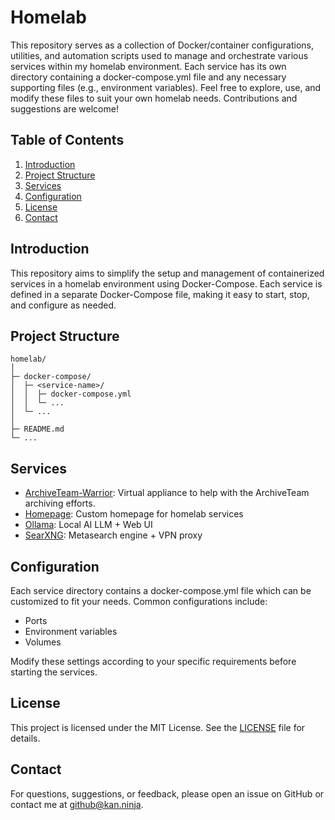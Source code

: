 # Homelab

This repository serves as a collection of Docker/container configurations, utilities, and automation scripts used to manage and orchestrate various services within my homelab environment. Each service has its own directory containing a docker-compose.yml file and any necessary supporting files (e.g., environment variables). Feel free to explore, use, and modify these files to suit your own homelab needs. Contributions and suggestions are welcome!

## Table of Contents
1. [Introduction](#introduction)
2. [Project Structure](#project-structure)
3. [Services](#services)
4. [Configuration](#configuration)
5. [License](#license)
6. [Contact](#contact)

## Introduction
This repository aims to simplify the setup and management of containerized services in a homelab environment using Docker-Compose. Each service is defined in a separate Docker-Compose file, making it easy to start, stop, and configure as needed.

## Project Structure
```
homelab/
│
├─ docker-compose/
│  ├─ <service-name>/
│  │  ├─ docker-compose.yml
│  │  └─ ...
│  └─ ...
│
├─ README.md
└─ ...
```

## Services

* [ArchiveTeam-Warrior](https://github.com/vfedetz/homelab/blob/main/docker-compose/archiveteam-warrior/docker-compose.yml): Virtual appliance to help with the ArchiveTeam archiving efforts.
* [Homepage](https://github.com/vfedetz/homelab/blob/main/docker-compose/homepage/docker-compose.yml): Custom homepage for homelab services
* [Ollama](https://github.com/vfedetz/homelab/blob/main/docker-compose/ollama/docker-compose.yml): Local AI LLM + Web UI
* [SearXNG](https://github.com/vfedetz/homelab/blob/main/docker-compose/searxng/docker-compose.yml): Metasearch engine + VPN proxy
  
## Configuration
Each service directory contains a docker-compose.yml file which can be customized to fit your needs. Common configurations include:

* Ports
* Environment variables
* Volumes

Modify these settings according to your specific requirements before starting the services.

## License 
This project is licensed under the MIT License. See the [LICENSE](https://github.com/vfedetz/homelab/blob/main/LICENSE) file for details.

## Contact
For questions, suggestions, or feedback, please open an issue on GitHub or contact me at github@kan.ninja.
